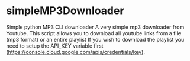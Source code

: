 # simpleMP3Downloader
Simple python MP3 CLI downloader
A very simple mp3 downloader from Youtube.
This script allows you to download all youtube links from a file (mp3 format) or an entire playlist
If you wish to download the playlist you need to setup the API_KEY variable first (https://console.cloud.google.com/apis/credentials/key).
